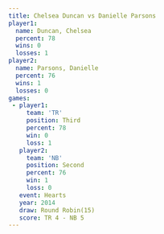 ```yaml
---
title: Chelsea Duncan vs Danielle Parsons
player1:                 
  name: Duncan, Chelsea  
  percent: 78            
  wins: 0                
  losses: 1              
player2:                 
  name: Parsons, Danielle
  percent: 76            
  wins: 1                
  losses: 0              
games:
 - player1:         
     team: 'TR'     
     position: Third
     percent: 78    
     win: 0         
     loss: 1        
   player2:          
     team: 'NB'      
     position: Second
     percent: 76     
     win: 1          
     loss: 0         
   event: Hearts        
   year: 2014           
   draw: Round Robin(15)
   score: TR 4 - NB 5   
---
```

